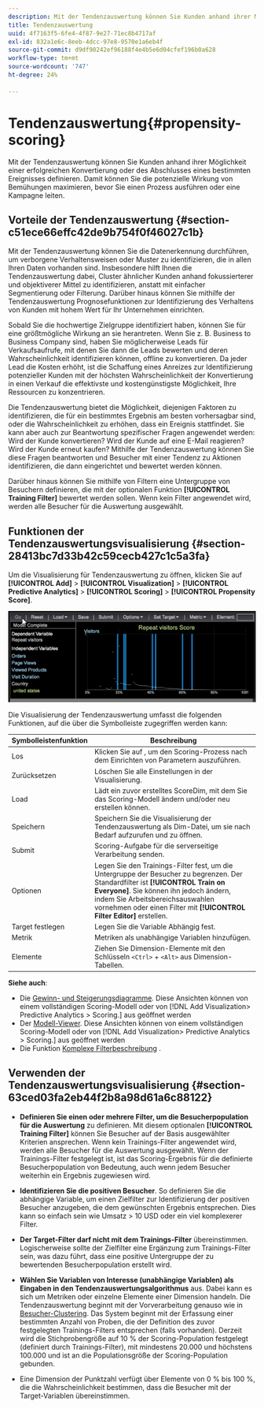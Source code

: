 ```yaml
---
description: Mit der Tendenzauswertung können Sie Kunden anhand ihrer Möglichkeit einer erfolgreichen Konvertierung oder des Abschlusses eines bestimmten Ereignisses definieren. Damit können Sie die potenzielle Wirkung von Bemühungen maximieren, bevor Sie einen Prozess ausführen oder eine Kampagne leiten.
title: Tendenzauswertung
uuid: 4f7163f5-6fe4-4f87-9e27-71ec8b4717af
exl-id: 832a1e6c-8eeb-4dcc-97e8-9570e1a6eb4f
source-git-commit: d9df90242ef96188f4e4b5e6d04cfef196b0a628
workflow-type: tm+mt
source-wordcount: '747'
ht-degree: 24%

---
```


# Tendenzauswertung{#propensity-scoring}

Mit der Tendenzauswertung können Sie Kunden anhand ihrer Möglichkeit einer erfolgreichen Konvertierung oder des Abschlusses eines bestimmten Ereignisses definieren. Damit können Sie die potenzielle Wirkung von Bemühungen maximieren, bevor Sie einen Prozess ausführen oder eine Kampagne leiten.

## Vorteile der Tendenzauswertung  {#section-c51ece66effc42de9b754f0f46027c1b}

Mit der Tendenzauswertung können Sie die Datenerkennung durchführen, um verborgene Verhaltensweisen oder Muster zu identifizieren, die in allen Ihren Daten vorhanden sind. Insbesondere hilft Ihnen die Tendenzauswertung dabei, Cluster ähnlicher Kunden anhand fokussierterer und objektiverer Mittel zu identifizieren, anstatt mit einfacher Segmentierung oder Filterung. Darüber hinaus können Sie mithilfe der Tendenzauswertung Prognosefunktionen zur Identifizierung des Verhaltens von Kunden mit hohem Wert für Ihr Unternehmen einrichten.

Sobald Sie die hochwertige Zielgruppe identifiziert haben, können Sie für eine größtmögliche Wirkung an sie herantreten. Wenn Sie z. B. Business to Business Company sind, haben Sie möglicherweise Leads für Verkaufsaufrufe, mit denen Sie dann die Leads bewerten und deren Wahrscheinlichkeit identifizieren können, offline zu konvertieren. Da jeder Lead die Kosten erhöht, ist die Schaffung eines Anreizes zur Identifizierung potenzieller Kunden mit der höchsten Wahrscheinlichkeit der Konvertierung in einen Verkauf die effektivste und kostengünstigste Möglichkeit, Ihre Ressourcen zu konzentrieren.

Die Tendenzauswertung bietet die Möglichkeit, diejenigen Faktoren zu identifizieren, die für ein bestimmtes Ergebnis am besten vorhersagbar sind, oder die Wahrscheinlichkeit zu erhöhen, dass ein Ereignis stattfindet. Sie kann aber auch zur Beantwortung spezifischer Fragen angewendet werden: Wird der Kunde konvertieren? Wird der Kunde auf eine E-Mail reagieren? Wird der Kunde erneut kaufen? Mithilfe der Tendenzauswertung können Sie diese Fragen beantworten und Besucher mit einer Tendenz zu Aktionen identifizieren, die dann eingerichtet und bewertet werden können.

Darüber hinaus können Sie mithilfe von Filtern eine Untergruppe von Besuchern definieren, die mit der optionalen Funktion **[!UICONTROL Training Filter]** bewertet werden sollen. Wenn kein Filter angewendet wird, werden alle Besucher für die Auswertung ausgewählt.

## Funktionen der Tendenzauswertungsvisualisierung {#section-28413bc7d33b42c59cecb427c1c5a3fa}

Um die Visualisierung für Tendenzauswertung zu öffnen, klicken Sie auf **[!UICONTROL Add]** > **[!UICONTROL Visualization]** > **[!UICONTROL Predictive Analytics]** > **[!UICONTROL Scoring]** > **[!UICONTROL Propensity Score]**.

![](assets/propensity_visualization_GO.png)

Die Visualisierung der Tendenzauswertung umfasst die folgenden Funktionen, auf die über die Symbolleiste zugegriffen werden kann:

| Symbolleistenfunktion | Beschreibung |
|---|---|
| Los | Klicken Sie auf , um den Scoring-Prozess nach dem Einrichten von Parametern auszuführen. |
| Zurücksetzen | Löschen Sie alle Einstellungen in der Visualisierung. |
| Load | Lädt ein zuvor erstelltes ScoreDim, mit dem Sie das Scoring-Modell ändern und/oder neu erstellen können. |
| Speichern | Speichern Sie die Visualisierung der Tendenzauswertung als Dim-Datei, um sie nach Bedarf aufzurufen und zu öffnen. |
| Submit | Scoring-Aufgabe für die serverseitige Verarbeitung senden. |
| Optionen | Legen Sie den Trainings-Filter fest, um die Untergruppe der Besucher zu begrenzen. Der Standardfilter ist **[!UICONTROL Train on Everyone]**. Sie können ihn jedoch ändern, indem Sie Arbeitsbereichsauswahlen vornehmen oder einen Filter mit **[!UICONTROL Filter Editor]** erstellen. |
| Target festlegen | Legen Sie die Variable Abhängig fest. |
| Metrik | Metriken als unabhängige Variablen hinzufügen. |
| Elemente | Ziehen Sie Dimension-Elemente mit den Schlüsseln `<Ctrl>` + `<Alt>` aus Dimension-Tabellen. |

**Siehe auch**:

* Die [Gewinn- und Steigerungsdiagramme](../../../../home/c-get-started/c-analysis-vis/c-visitor-propensity/c-propensity-gain-lift-chart.md#concept-0d049f6baf534f7fb97f271843ba6c4a). Diese Ansichten können von einem vollständigen Scoring-Modell oder von [!DNL Add Visualization> Predictive Analytics > Scoring.] aus geöffnet werden
* Der [Modell-Viewer](../../../../home/c-get-started/c-analysis-vis/c-visitor-propensity/c-propensity-model-viewer.md#concept-d4fdf4b335c04b0ea07e70ab9a7ce9dd). Diese Ansichten können von einem vollständigen Scoring-Modell oder von [!DNL Add Visualization> Predictive Analytics > Scoring.] aus geöffnet werden
* Die Funktion [Komplexe Filterbeschreibung](../../../../home/c-get-started/c-analysis-vis/c-visitor-propensity/c-propensity-complex-filter.md#concept-f9c55e54837f4b5995a00bc950ce5dff) .

## Verwenden der Tendenzauswertungsvisualisierung {#section-63ced03fa2eb44f2b8a98d61a6c88122}

* **Definieren Sie einen oder mehrere Filter, um die Besucherpopulation für die Auswertung** zu definieren. Mit diesem optionalen **[!UICONTROL Training Filter]** können Sie Besucher auf der Basis ausgewählter Kriterien ansprechen. Wenn kein Trainings-Filter angewendet wird, werden alle Besucher für die Auswertung ausgewählt. Wenn der Trainings-Filter festgelegt ist, ist das Scoring-Ergebnis für die definierte Besucherpopulation von Bedeutung, auch wenn jedem Besucher weiterhin ein Ergebnis zugewiesen wird.
* **Identifizieren Sie die positiven Besucher**. So definieren Sie die abhängige Variable, um einen Zielfilter zur Identifizierung der positiven Besucher anzugeben, die dem gewünschten Ergebnis entsprechen. Dies kann so einfach sein wie Umsatz > 10 USD oder ein viel komplexerer Filter.
* **Der Target-Filter darf nicht mit dem Trainings-Filter** übereinstimmen. Logischerweise sollte der Zielfilter eine Ergänzung zum Trainings-Filter sein, was dazu führt, dass eine positive Untergruppe der zu bewertenden Besucherpopulation erstellt wird.
* **Wählen Sie Variablen von Interesse (unabhängige Variablen) als Eingaben in den Tendenzauswertungsalgorithmus** aus. Dabei kann es sich um Metriken oder einzelne Elemente einer Dimension handeln. Die Tendenzauswertung beginnt mit der Vorverarbeitung genauso wie in [Besucher-Clustering](../../../../home/c-get-started/c-analysis-vis/c-visitor-cluster/c-visitor-cluster.md#concept-1c2406ef7b284a56a02daa38eaa2e73d). Das System beginnt mit der Erfassung einer bestimmten Anzahl von Proben, die der Definition des zuvor festgelegten Trainings-Filters entsprechen (falls vorhanden). Derzeit wird die Stichprobengröße auf 10 % der Scoring-Population festgelegt (definiert durch Trainings-Filter), mit mindestens 20.000 und höchstens 100.000 und ist an die Populationsgröße der Scoring-Population gebunden.

* Eine Dimension der Punktzahl verfügt über Elemente von 0 % bis 100 %, die die Wahrscheinlichkeit bestimmen, dass die Besucher mit der Target-Variablen übereinstimmen.

